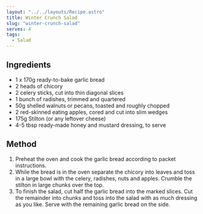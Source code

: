 ```yaml
---
layout: "../../layouts/Recipe.astro"
title: Winter Crunch Salad
slug: "winter-crunch-salad"
serves: 4
tags:
  - Salad
---
```


## Ingredients

- 1 x 170g ready-to-bake garlic bread
- 2 heads of chicory
- 2 celery sticks, cut into thin diagonal slices
- 1 bunch of radishes, trimmed and quartered
- 50g shelled walnuts or pecans, toasted and roughly chopped
- 2 red-skinned eating apples, cored and cut into slim wedges
- 175g Stilton (or any leftover cheese)
- 4-5 tbsp ready-made honey and mustard dressing, to serve

## Method

1. Preheat the oven and cook the garlic bread according to packet instructions.
1. While the bread is in the oven separate the chicory into leaves and toss in a large bowl with the celery, radishes, nuts and apples. Crumble the stilton in large chunks over the top.
1. To finish the salad, cut half the garlic bread into the marked slices. Cut the remainder into chunks and toss into the salad with as much dressing as you like. Serve with the remaining garlic bread on the side.